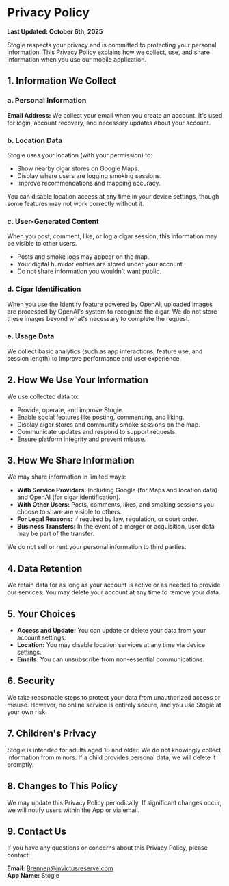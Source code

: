 # Privacy Policy

**Last Updated: October 6th, 2025**

Stogie respects your privacy and is committed to protecting your personal information. This Privacy Policy explains how we collect, use, and share information when you use our mobile application.

## 1. Information We Collect

### a. Personal Information

**Email Address:** We collect your email when you create an account. It's used for login, account recovery, and necessary updates about your account.

### b. Location Data

Stogie uses your location (with your permission) to:
- Show nearby cigar stores on Google Maps.
- Display where users are logging smoking sessions.
- Improve recommendations and mapping accuracy.

You can disable location access at any time in your device settings, though some features may not work correctly without it.

### c. User-Generated Content

When you post, comment, like, or log a cigar session, this information may be visible to other users.
- Posts and smoke logs may appear on the map.
- Your digital humidor entries are stored under your account.
- Do not share information you wouldn't want public.

### d. Cigar Identification

When you use the Identify feature powered by OpenAI, uploaded images are processed by OpenAI's system to recognize the cigar. We do not store these images beyond what's necessary to complete the request.

### e. Usage Data

We collect basic analytics (such as app interactions, feature use, and session length) to improve performance and user experience.

## 2. How We Use Your Information

We use collected data to:
- Provide, operate, and improve Stogie.
- Enable social features like posting, commenting, and liking.
- Display cigar stores and community smoke sessions on the map.
- Communicate updates and respond to support requests.
- Ensure platform integrity and prevent misuse.

## 3. How We Share Information

We may share information in limited ways:
- **With Service Providers:** Including Google (for Maps and location data) and OpenAI (for cigar identification).
- **With Other Users:** Posts, comments, likes, and smoking sessions you choose to share are visible to others.
- **For Legal Reasons:** If required by law, regulation, or court order.
- **Business Transfers:** In the event of a merger or acquisition, user data may be part of the transfer.

We do not sell or rent your personal information to third parties.

## 4. Data Retention

We retain data for as long as your account is active or as needed to provide our services. You may delete your account at any time to remove your data.

## 5. Your Choices

- **Access and Update:** You can update or delete your data from your account settings.
- **Location:** You may disable location services at any time via device settings.
- **Emails:** You can unsubscribe from non-essential communications.

## 6. Security

We take reasonable steps to protect your data from unauthorized access or misuse. However, no online service is entirely secure, and you use Stogie at your own risk.

## 7. Children's Privacy

Stogie is intended for adults aged 18 and older. We do not knowingly collect information from minors. If a child provides personal data, we will delete it promptly.

## 8. Changes to This Policy

We may update this Privacy Policy periodically. If significant changes occur, we will notify users within the App or via email.

## 9. Contact Us

If you have any questions or concerns about this Privacy Policy, please contact:

**Email:** Brennen@invictusreserve.com  
**App Name:** Stogie

